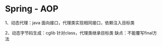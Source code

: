 # Spring - AOP

1、动态代理：java
面向接口，代理类实现相同接口，依赖注入目标类

2、动态字节码生成：cglib
针对class，代理类继承目标类
缺点：不能覆写final方法


